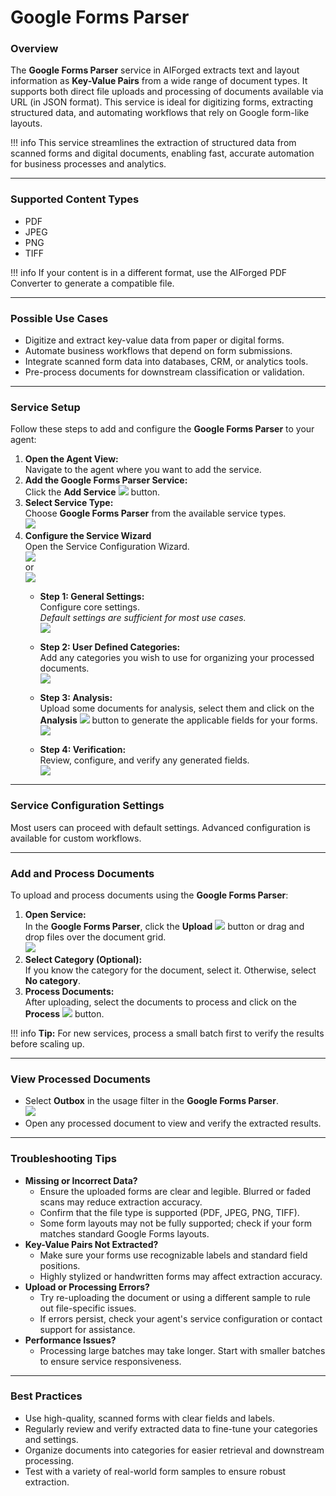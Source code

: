 # Google Forms Parser

### Overview

The **Google Forms Parser** service in AIForged extracts text and layout information as **Key-Value Pairs** from a wide range of document types. It supports both direct file uploads and processing of documents available via URL (in JSON format). This service is ideal for digitizing forms, extracting structured data, and automating workflows that rely on Google form-like layouts.

!!! info
    This service streamlines the extraction of structured data from scanned forms and digital documents, enabling fast, accurate automation for business processes and analytics.

***

### Supported Content Types

* PDF
* JPEG
* PNG
* TIFF

!!! info
    If your content is in a different format, use the AIForged PDF Converter to generate a compatible file.

***

### Possible Use Cases

* Digitize and extract key-value data from paper or digital forms.
* Automate business workflows that depend on form submissions.
* Integrate scanned form data into databases, CRM, or analytics tools.
* Pre-process documents for downstream classification or validation.

***

### Service Setup

Follow these steps to add and configure the **Google Forms Parser** to your agent:

1. **Open the Agent View:**  
   Navigate to the agent where you want to add the service.  
2. **Add the Google Forms Parser Service:**  
   Click the **Add Service** ![](../../assets/image%20%281%29%20%281%29%20%281%29.png) button.  
3. **Select Service Type:**  
   Choose **Google Forms Parser** from the available service types.  
   ![](../../assets/image%20%2834%29.png)  
4. **Configure the Service Wizard**  
    Open the Service Configuration Wizard.  
    ![](../../assets/image%20%282%29%20%281%29%20%281%29.png)  
    or  
    ![](../../assets/image%20%283%29%20%281%29%20%281%29.png)  
    * **Step 1: General Settings:**  
        Configure core settings.  
        _Default settings are sufficient for most use cases._  
        ![](../../assets/image%20%284%29%20%281%29%20%281%29.png)  

    * **Step 2: User Defined Categories:**  
        Add any categories you wish to use for organizing your processed documents.  
        ![](../../assets/image%20%285%29%20%281%29%20%281%29.png)  
 
    * **Step 3: Analysis:**  
        Upload some documents for analysis, select them and click on the **Analysis** ![](../../assets/image%20%28125%29.png) button to generate the applicable fields for your forms.  
        ![](../../assets/image%20%286%29%20%281%29%20%281%29.png)  

    * **Step 4: Verification:**  
        Review, configure, and verify any generated fields.  
        ![](../../assets/image%20%287%29%20%281%29%20%281%29.png)  
***

### Service Configuration Settings

Most users can proceed with default settings. Advanced configuration is available for custom workflows.

***

### Add and Process Documents

To upload and process documents using the **Google Forms Parser**:

1. **Open Service:**  
    In the **Google Forms Parser**, click the **Upload** ![](../../assets/image%20%288%29%20%281%29%20%281%29.png) button or drag and drop files over the document grid.  
    ![](../../assets/image%20%289%29%20%281%29%20%281%29.png)  
2. **Select Category (Optional):**  
    If you know the category for the document, select it. Otherwise, select **No category**.  
3. **Process Documents:**  
    After uploading, select the documents to process and click on the **Process** ![](../../assets/image%20%2810%29%20%281%29%20%281%29.png) button.  

!!! info
    **Tip:** For new services, process a small batch first to verify the results before scaling up.

***

### View Processed Documents

* Select **Outbox** in the usage filter in the **Google Forms Parser**.  
    ![](../../assets/image%20%2851%29.png)  
* Open any processed document to view and verify the extracted results.  

***

### Troubleshooting Tips

* **Missing or Incorrect Data?**
    * Ensure the uploaded forms are clear and legible. Blurred or faded scans may reduce extraction accuracy.
    * Confirm that the file type is supported (PDF, JPEG, PNG, TIFF).
    * Some form layouts may not be fully supported; check if your form matches standard Google Forms layouts.
* **Key-Value Pairs Not Extracted?**
    * Make sure your forms use recognizable labels and standard field positions.
    * Highly stylized or handwritten forms may affect extraction accuracy.
* **Upload or Processing Errors?**
    * Try re-uploading the document or using a different sample to rule out file-specific issues.
    * If errors persist, check your agent's service configuration or contact support for assistance.
* **Performance Issues?**
    * Processing large batches may take longer. Start with smaller batches to ensure service responsiveness.

***

### Best Practices

* Use high-quality, scanned forms with clear fields and labels.
* Regularly review and verify extracted data to fine-tune your categories and settings.
* Organize documents into categories for easier retrieval and downstream processing.
* Test with a variety of real-world form samples to ensure robust extraction.